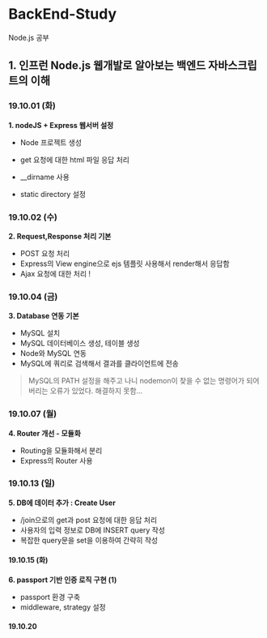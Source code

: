 # BackEnd-Study

Node.js 공부

## 1. 인프런 Node.js 웹개발로 알아보는 백엔드 자바스크립트의 이해

### 19.10.01 (화)

**1. nodeJS + Express 웹서버 설정**

- Node 프로젝트 생성

- get 요청에 대한 html 파일 응답 처리
- \_\_dirname 사용
- static directory 설정

### 19.10.02 (수)

**2. Request,Response 처리 기본**

- POST 요청 처리
- Express의 View engine으로 ejs 템플릿 사용해서 render해서 응답함
- Ajax 요청에 대한 처리 !

### 19.10.04 (금)

**3. Database 연동 기본**

- MySQL 설치
- MySQL 데이터베이스 생성, 테이블 생성
- Node와 MySQL 연동
- MySQL에 쿼리로 검색해서 결과를 클라이언트에 전송

> MySQL의 PATH 설정을 해주고 나니 nodemon이 찾을 수 없는 명령어가 되어버리는 오류가 있었다. 해결하지 못함...

### 19.10.07 (월)

**4. Router 개선 - 모듈화**

- Routing을 모듈화해서 분리
- Express의 Router 사용

### 19.10.13 (일)

**5. DB에 데이터 추가 : Create User**

- /join으로의 get과 post 요청에 대한 응답 처리
- 사용자의 입력 정보로 DB에 INSERT query 작성
- 복잡한 query문을 set을 이용하여 간략히 작성

#### 19.10.15 (화)

**6. passport 기반 인증 로직 구현 (1)**

- passport 환경 구축
- middleware, strategy 설정

#### 19.10.20